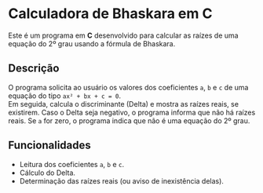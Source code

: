 # Calculadora de Bhaskara em C

Este é um programa em **C** desenvolvido para calcular as raízes de uma equação do 2º grau usando a fórmula de Bhaskara.

## Descrição

O programa solicita ao usuário os valores dos coeficientes `a`, `b` e `c` de uma equação do tipo `ax² + bx + c = 0`.  
Em seguida, calcula o discriminante (Delta) e mostra as raízes reais, se existirem. Caso o Delta seja negativo, o programa informa que não há raízes reais. Se `a` for zero, o programa indica que não é uma equação do 2º grau.

## Funcionalidades

- Leitura dos coeficientes `a`, `b` e `c`.
- Cálculo do Delta.
- Determinação das raízes reais (ou aviso de inexistência delas).
